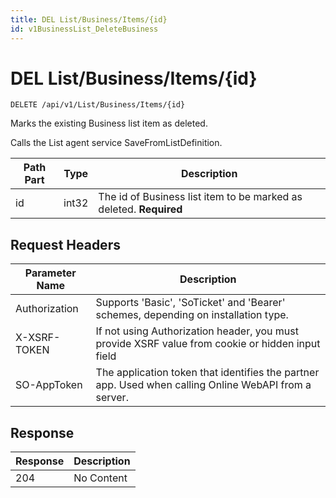 ```yaml
---
title: DEL List/Business/Items/{id}
id: v1BusinessList_DeleteBusiness
---
```


# DEL List/Business/Items/{id}

```http
DELETE /api/v1/List/Business/Items/{id}
```

Marks the existing Business list item as deleted.

Calls the List agent service SaveFromListDefinition.




| Path Part | Type | Description |
|-----------|------|-------------|
| id | int32 | The id of Business list item to be marked as deleted. **Required** |



## Request Headers

| Parameter Name | Description |
|----------------|-------------|
| Authorization  | Supports 'Basic', 'SoTicket' and 'Bearer' schemes, depending on installation type. |
| X-XSRF-TOKEN   | If not using Authorization header, you must provide XSRF value from cookie or hidden input field |
| SO-AppToken | The application token that identifies the partner app. Used when calling Online WebAPI from a server. |


## Response


| Response | Description |
|----------------|-------------|
| 204 | No Content |
